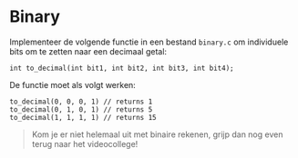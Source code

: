 # Binary

Implementeer de volgende functie in een bestand `binary.c` om individuele bits om te zetten naar een decimaal getal:

    int to_decimal(int bit1, int bit2, int bit3, int bit4);

De functie moet als volgt werken:

    to_decimal(0, 0, 0, 1) // returns 1
    to_decimal(0, 1, 0, 1) // returns 5
    to_decimal(1, 1, 1, 1) // returns 15

> Kom je er niet helemaal uit met binaire rekenen, grijp dan nog even terug naar het videocollege!